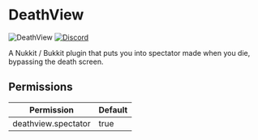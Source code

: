 # DeathView
![DeathView](https://github.com/lukeeey/DeathView/workflows/DeathView/badge.svg)
[![Discord](https://img.shields.io/discord/803794932820082739.svg?color=%237289da&label=Discord)](https://discord.gg/wXFFSkmANS)  

A Nukkit / Bukkit plugin that puts you into spectator made when you die, bypassing the death screen.

## Permissions
| Permission | Default |
| ---------- | ------- |
| deathview.spectator | true |
